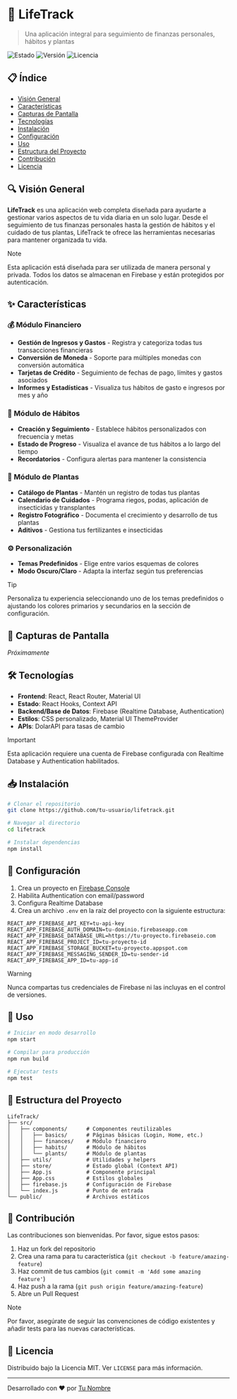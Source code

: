 # 🌱 LifeTrack

> Una aplicación integral para seguimiento de finanzas personales, hábitos y plantas

![Estado](https://img.shields.io/badge/Estado-En%20Desarrollo-brightgreen)
![Versión](https://img.shields.io/badge/Versión-1.0.0-blue)
![Licencia](https://img.shields.io/badge/Licencia-MIT-green)

## 📋 Índice

- [Visión General](#-visión-general)
- [Características](#-características)
- [Capturas de Pantalla](#-capturas-de-pantalla)
- [Tecnologías](#-tecnologías)
- [Instalación](#-instalación)
- [Configuración](#-configuración)
- [Uso](#-uso)
- [Estructura del Proyecto](#-estructura-del-proyecto)
- [Contribución](#-contribución)
- [Licencia](#-licencia)

## 🔍 Visión General

**LifeTrack** es una aplicación web completa diseñada para ayudarte a gestionar varios aspectos de tu vida diaria en un solo lugar. Desde el seguimiento de tus finanzas personales hasta la gestión de hábitos y el cuidado de tus plantas, LifeTrack te ofrece las herramientas necesarias para mantener organizada tu vida.

> [!NOTE]
> Esta aplicación está diseñada para ser utilizada de manera personal y privada. Todos los datos se almacenan en Firebase y están protegidos por autenticación.

## ✨ Características

### 💰 Módulo Financiero

- **Gestión de Ingresos y Gastos** - Registra y categoriza todas tus transacciones financieras
- **Conversión de Moneda** - Soporte para múltiples monedas con conversión automática
- **Tarjetas de Crédito** - Seguimiento de fechas de pago, límites y gastos asociados
- **Informes y Estadísticas** - Visualiza tus hábitos de gasto e ingresos por mes y año

### 🎯 Módulo de Hábitos

- **Creación y Seguimiento** - Establece hábitos personalizados con frecuencia y metas
- **Estado de Progreso** - Visualiza el avance de tus hábitos a lo largo del tiempo
- **Recordatorios** - Configura alertas para mantener la consistencia

### 🌿 Módulo de Plantas

- **Catálogo de Plantas** - Mantén un registro de todas tus plantas
- **Calendario de Cuidados** - Programa riegos, podas, aplicación de insecticidas y transplantes
- **Registro Fotográfico** - Documenta el crecimiento y desarrollo de tus plantas
- **Aditivos** - Gestiona tus fertilizantes e insecticidas

### ⚙️ Personalización

- **Temas Predefinidos** - Elige entre varios esquemas de colores
- **Modo Oscuro/Claro** - Adapta la interfaz según tus preferencias

> [!TIP]
> Personaliza tu experiencia seleccionando uno de los temas predefinidos o ajustando los colores primarios y secundarios en la sección de configuración.

## 📱 Capturas de Pantalla

*Próximamente*

## 🛠️ Tecnologías

- **Frontend**: React, React Router, Material UI
- **Estado**: React Hooks, Context API
- **Backend/Base de Datos**: Firebase (Realtime Database, Authentication)
- **Estilos**: CSS personalizado, Material UI ThemeProvider
- **APIs**: DolarAPI para tasas de cambio

> [!IMPORTANT]
> Esta aplicación requiere una cuenta de Firebase configurada con Realtime Database y Authentication habilitados.

## 📥 Instalación

```bash
# Clonar el repositorio
git clone https://github.com/tu-usuario/lifetrack.git

# Navegar al directorio
cd lifetrack

# Instalar dependencias
npm install
```

## 🔧 Configuración

1. Crea un proyecto en [Firebase Console](https://console.firebase.google.com/)
2. Habilita Authentication con email/password
3. Configura Realtime Database
4. Crea un archivo `.env` en la raíz del proyecto con la siguiente estructura:

```
REACT_APP_FIREBASE_API_KEY=tu-api-key
REACT_APP_FIREBASE_AUTH_DOMAIN=tu-dominio.firebaseapp.com
REACT_APP_FIREBASE_DATABASE_URL=https://tu-proyecto.firebaseio.com
REACT_APP_FIREBASE_PROJECT_ID=tu-proyecto-id
REACT_APP_FIREBASE_STORAGE_BUCKET=tu-proyecto.appspot.com
REACT_APP_FIREBASE_MESSAGING_SENDER_ID=tu-sender-id
REACT_APP_FIREBASE_APP_ID=tu-app-id
```

> [!WARNING]
> Nunca compartas tus credenciales de Firebase ni las incluyas en el control de versiones.

## 🚀 Uso

```bash
# Iniciar en modo desarrollo
npm start

# Compilar para producción
npm run build

# Ejecutar tests
npm test
```

## 📂 Estructura del Proyecto

```
LifeTrack/
├── src/
│   ├── components/      # Componentes reutilizables
│   │   ├── basics/      # Páginas básicas (Login, Home, etc.)
│   │   ├── finances/    # Módulo financiero
│   │   ├── habits/      # Módulo de hábitos
│   │   └── plants/      # Módulo de plantas
│   ├── utils/           # Utilidades y helpers
│   ├── store/           # Estado global (Context API)
│   ├── App.js           # Componente principal
│   ├── App.css          # Estilos globales
│   ├── firebase.js      # Configuración de Firebase
│   └── index.js         # Punto de entrada
└── public/              # Archivos estáticos
```

## 👥 Contribución

Las contribuciones son bienvenidas. Por favor, sigue estos pasos:

1. Haz un fork del repositorio
2. Crea una rama para tu característica (`git checkout -b feature/amazing-feature`)
3. Haz commit de tus cambios (`git commit -m 'Add some amazing feature'`)
4. Haz push a la rama (`git push origin feature/amazing-feature`)
5. Abre un Pull Request

> [!NOTE]
> Por favor, asegúrate de seguir las convenciones de código existentes y añadir tests para las nuevas características.

## 📄 Licencia

Distribuido bajo la Licencia MIT. Ver `LICENSE` para más información.

---

Desarrollado con ❤️ por [Tu Nombre](https://github.com/tu-usuario)
